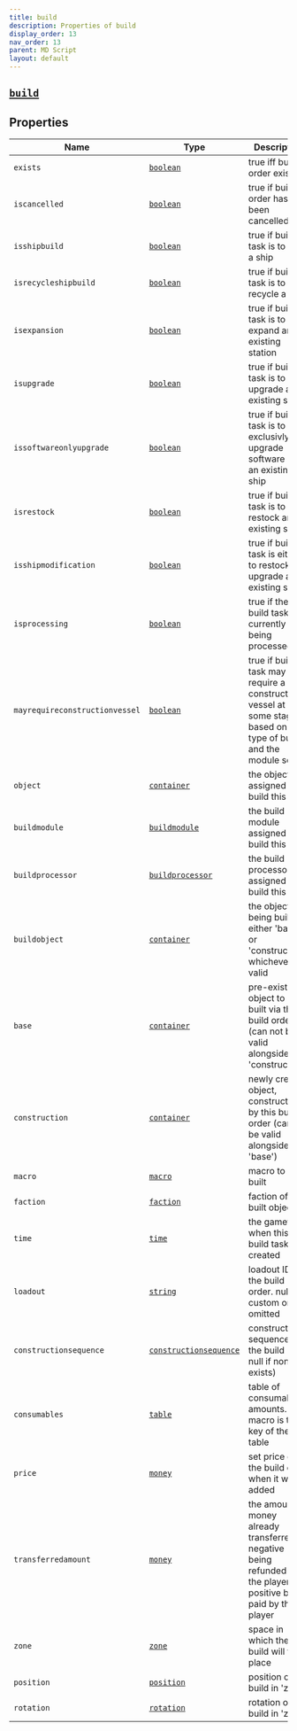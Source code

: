 ```yaml
---
title: build
description: Properties of build
display_order: 13
nav_order: 13
parent: MD Script
layout: default
---
```


##  [`build`](./build.html) 


## Properties

| Name | Type | Description |
|------|------|-------------|
| `exists` | [`boolean`](./boolean.html) | true iff build order exists |
| `iscancelled` | [`boolean`](./boolean.html) | true if build order has been cancelled |
| `isshipbuild` | [`boolean`](./boolean.html) | true if build task is to build a ship |
| `isrecycleshipbuild` | [`boolean`](./boolean.html) | true if build task is to recycle a ship |
| `isexpansion` | [`boolean`](./boolean.html) | true if build task is to expand an existing station |
| `isupgrade` | [`boolean`](./boolean.html) | true if build task is to upgrade an existing ship |
| `issoftwareonlyupgrade` | [`boolean`](./boolean.html) | true if build task is to exclusivly upgrade software on an existing ship |
| `isrestock` | [`boolean`](./boolean.html) | true if build task is to restock an existing ship |
| `isshipmodification` | [`boolean`](./boolean.html) | true if build task is either to restock or upgrade an existing ship |
| `isprocessing` | [`boolean`](./boolean.html) | true if the build task is currently being processed |
| `mayrequireconstructionvessel` | [`boolean`](./boolean.html) | true if build task may require a construction vessel at some stage, based on the type of build and the module set |
| `object` | [`container`](./container.html) | the object assigned to build this task |
| `buildmodule` | [`buildmodule`](./buildmodule.html) | the build module assigned to build this task |
| `buildprocessor` | [`buildprocessor`](./buildprocessor.html) | the build processor assigned to build this task |
| `buildobject` | [`container`](./container.html) | the object being built. either 'base' or 'construction', whichever is valid |
| `base` | [`container`](./container.html) | pre-existing object to be built via this build order (can not be valid alongside 'construction') |
| `construction` | [`container`](./container.html) | newly created object, constructed by this build order (can not be valid alongside 'base') |
| `macro` | [`macro`](./macro.html) | macro to be built |
| `faction` | [`faction`](./faction.html) | faction of the built object |
| `time` | [`time`](./time.html) | the gametime when this build task was created |
| `loadout` | [`string`](./string.html) | loadout ID of the build order. null if custom or omitted |
| `constructionsequence` | [`constructionsequence`](./constructionsequence.html) | construction sequence for the build (or null if none exists) |
| `consumables` | [`table`](./table.html) | table of consumable amounts. macro is the key of the table |
| `price` | [`money`](./money.html) | set price of the build order when it was added |
| `transferredamount` | [`money`](./money.html) | the amount of money already transferred, negative being refunded to the player, positive being paid by the player |
| `zone` | [`zone`](./zone.html) | space in which the build will take place |
| `position` | [`position`](./position.html) | position of the build in 'zone' |
| `rotation` | [`rotation`](./rotation.html) | rotation of the build in 'zone' |



